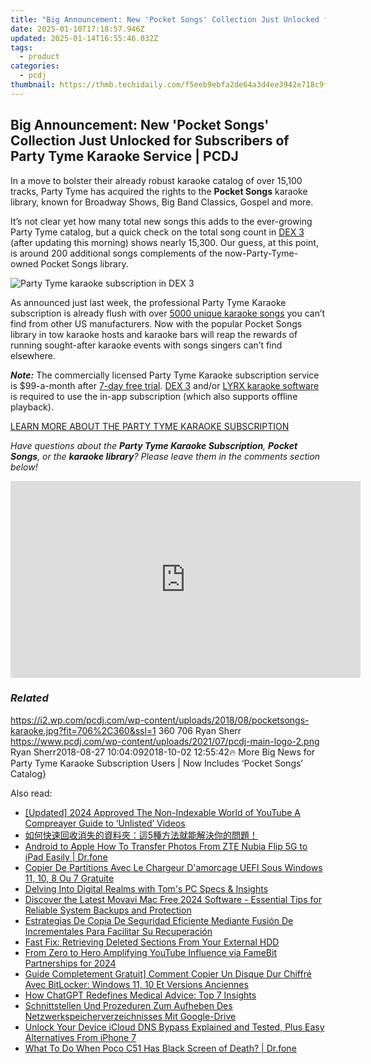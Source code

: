 ```yaml
---
title: "Big Announcement: New 'Pocket Songs' Collection Just Unlocked for Subscribers of Party Tyme Karaoke Service | PCDJ"
date: 2025-01-10T17:18:57.946Z
updated: 2025-01-14T16:55:46.032Z
tags:
  - product
categories:
  - pcdj
thumbnail: https://thmb.techidaily.com/f5eeb9ebfa2de64a3d4ee3942e718c9f14502e6b864cfccf1cdec1e982bafc3d.jpg
---
```


## Big Announcement: New 'Pocket Songs' Collection Just Unlocked for Subscribers of Party Tyme Karaoke Service | PCDJ

In a move to bolster their already robust karaoke catalog of over 15,100 tracks, Party Tyme has acquired the rights to the **Pocket Songs** karaoke library, known for Broadway Shows, Big Band Classics, Gospel and more.

It’s not clear yet how many total new songs this adds to the ever-growing Party Tyme catalog, but a quick check on the total song count in [DEX 3](https://tools.techidaily.com/pcdj/products/) (after updating this morning) shows nearly 15,300\. Our guess, at this point, is around 200 additional songs complements of the now-Party-Tyme-owned Pocket Songs library.

![Party Tyme karaoke subscription in DEX 3](https://i1.wp.com/pcdj.com/wp-content/uploads/2017/09/dex3-partytyme-new.jpg?resize=180%2C180&ssl=1 "Party Tyme karaoke subscription in DEX 3")

As announced just last week, the professional Party Tyme Karaoke subscription is already flush with over [5000 unique karaoke songs](https://tools.techidaily.com/pcdj/products/) you can’t find from other US manufacturers. Now with the popular Pocket Songs library in tow karaoke hosts and karaoke bars will reap the rewards of running sought-after karaoke events with songs singers can’t find elsewhere.

_**Note:**_ The commercially licensed Party Tyme Karaoke subscription service is $99-a-month after [7-day free trial](https://tools.techidaily.com/pcdj/products/). [DEX 3](https://tools.techidaily.com/pcdj/products/) and/or [LYRX karaoke software](http://www.lyrxkaraoke.com/) is required to use the in-app subscription (which also supports offline playback).

[LEARN MORE ABOUT THE PARTY TYME KARAOKE SUBSCRIPTION](https://tools.techidaily.com/pcdj/products/)

_Have questions about the **Party Tyme Karaoke Subscription**, **Pocket Songs**, or the **karaoke library**? Please leave them in the comments section below!_

<!-- affiliate ads begin -->
<iframe width="560" height="315" src="https://www.youtube.com/embed/iLlpdv0cz_k?si=HwTdnMmeVJXm4GPV" title="YouTube video player" frameborder="0" allow="accelerometer; autoplay; clipboard-write; encrypted-media; gyroscope; picture-in-picture; web-share" referrerpolicy="strict-origin-when-cross-origin" allowfullscreen></iframe>
<!-- affiliate ads end -->

### _Related_

https://i2.wp.com/pcdj.com/wp-content/uploads/2018/08/pocketsongs-karaoke.jpg?fit=706%2C360&ssl=1 360 706 Ryan Sherr https://www.pcdj.com/wp-content/uploads/2021/07/pcdj-main-logo-2.png Ryan Sherr2018-08-27 10:04:092018-10-02 12:55:42🔥 More Big News for Party Tyme Karaoke Subscription Users | Now Includes ‘Pocket Songs’ Catalog}

<ins class="adsbygoogle"
     style="display:block"
     data-ad-format="autorelaxed"
     data-ad-client="ca-pub-7571918770474297"
     data-ad-slot="1223367746"></ins>

<ins class="adsbygoogle"
     style="display:block"
     data-ad-client="ca-pub-7571918770474297"
     data-ad-slot="8358498916"
     data-ad-format="auto"
     data-full-width-responsive="true"></ins>

<span class="atpl-alsoreadstyle">Also read:</span>
<div><ul>
<li><a href="https://youtube-lab.techidaily.com/ed-2024-approved-the-non-indexable-world-of-youtube-a-compreayer-guide-to-unlisted-videos/"><u>[Updated] 2024 Approved The Non-Indexable World of YouTube A Compreayer Guide to ‘Unlisted’ Videos</u></a></li>
<li><a href="https://discover-fantastic.techidaily.com/1728469913030-5/"><u>如何快速回收消失的資料夾：這5種方法就能解決你的問題！</u></a></li>
<li><a href="https://blog-min.techidaily.com/android-to-apple-how-to-transfer-photos-from-zte-nubia-flip-5g-to-ipad-easily-drfone-by-drfone-transfer-from-android-transfer-from-android/"><u>Android to Apple How To Transfer Photos From ZTE Nubia Flip 5G to iPad Easily | Dr.fone</u></a></li>
<li><a href="https://discover-fantastic.techidaily.com/copier-de-partitions-avec-le-chargeur-damorcage-uefi-sous-windows-11-10-8-ou-7-gratuite/"><u>Copier De Partitions Avec Le Chargeur D'amorçage UEFI Sous Windows 11, 10, 8 Ou 7 Gratuite</u></a></li>
<li><a href="https://hardware-tips.techidaily.com/delving-into-digital-realms-with-toms-pc-specs-and-insights/"><u>Delving Into Digital Realms with Tom's PC Specs & Insights</u></a></li>
<li><a href="https://blog-min.techidaily.com/discover-the-latest-movavi-mac-free-2024-software-essential-tips-for-reliable-system-backups-and-protection/"><u>Discover the Latest Movavi Mac Free 2024 Software - Essential Tips for Reliable System Backups and Protection</u></a></li>
<li><a href="https://discover-fantastic.techidaily.com/estrategias-de-copia-de-seguridad-eficiente-mediante-fusion-de-incrementales-para-facilitar-su-recuperacion/"><u>Estrategias De Copia De Seguridad Eficiente Mediante Fusión De Incrementales Para Facilitar Su Recuperación</u></a></li>
<li><a href="https://discover-fantastic.techidaily.com/fast-fix-retrieving-deleted-sections-from-your-external-hdd/"><u>Fast Fix: Retrieving Deleted Sections From Your External HDD</u></a></li>
<li><a href="https://youtube-stream.techidaily.com/from-zero-to-hero-amplifying-youtube-influence-via-famebit-partnerships-for-2024/"><u>From Zero to Hero Amplifying YouTube Influence via FameBit Partnerships for 2024</u></a></li>
<li><a href="https://discover-fantastic.techidaily.com/guide-completement-gratuit-comment-copier-un-disque-dur-chiffre-avec-bitlocker-windows-11-10-et-versions-anciennes/"><u>Guide Completement Gratuit] Comment Copier Un Disque Dur Chiffré Avec BitLocker: Windows 11, 10 Et Versions Anciennes</u></a></li>
<li><a href="https://tech-savvy.techidaily.com/how-chatgpt-redefines-medical-advice-top-7-insights/"><u>How ChatGPT Redefines Medical Advice: Top 7 Insights</u></a></li>
<li><a href="https://discover-fantastic.techidaily.com/schnittstellen-und-prozeduren-zum-aufheben-des-netzwerkspeicherverzeichnisses-mit-google-drive/"><u>Schnittstellen Und Prozeduren Zum Aufheben Des Netzwerkspeicherverzeichnisses Mit Google-Drive</u></a></li>
<li><a href="https://activate-lock.techidaily.com/unlock-your-device-icloud-dns-bypass-explained-and-tested-plus-easy-alternatives-from-iphone-7-by-drfone-ios/"><u>Unlock Your Device iCloud DNS Bypass Explained and Tested, Plus Easy Alternatives From iPhone 7</u></a></li>
<li><a href="https://howto.techidaily.com/what-to-do-when-poco-c51-has-black-screen-of-death-drfone-by-drfone-fix-android-problems-fix-android-problems/"><u>What To Do When Poco C51 Has Black Screen of Death? | Dr.fone</u></a></li>
</ul></div>

